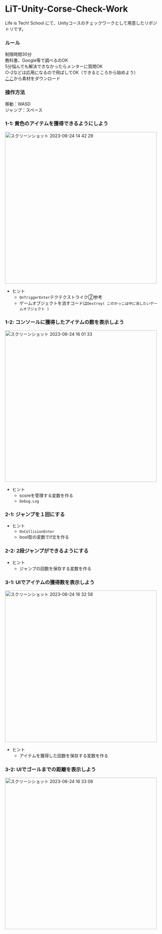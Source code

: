 # LiT-Unity-Corse-Check-Work
Life is Tech! School にて、Unityコースのチェックワークとして用意したリポジトリです。
### ルール
制限時間30分</br>
教科書、Google等で調べるのOK</br>
5分悩んでも解決できなかったらメンターに質問OK</br>
○-2などは応用になるので飛ばしてOK（できるところから始めよう）</br>
[ここ](https://drive.google.com/file/d/1IEe9Jx5k2KDEtQsYIjfOIFVm5xpep5qt/view?usp=sharing)から素材をダウンロード

### 操作方法
移動：WASD</br>
ジャンプ：スペース

### 1-1: 黄色のアイテムを獲得できるようにしよう
<img width="500" alt="スクリーンショット 2023-06-24 14 42 29" src="https://github.com/KeichiMizutani/LiT-Unity-Corse-Check-Work/assets/32954048/146c50c2-4940-48d6-b034-ce777d1b700f">
</br>

- ヒント
  - `OnTriggerEnter`テクテクストライク②参考
  - ゲームオブジェクトを消すコードは`Destroy( このかっこは中に消したいゲームオブジェクト )`

### 1-2: コンソールに獲得したアイテムの数を表示しよう
<img width="500" alt="スクリーンショット 2023-06-24 16 01 33" src="https://github.com/KeichiMizutani/LiT-Unity-Corse-Check-Work/assets/32954048/adafadc5-c131-4693-b38b-fb092567d7f2">
</br>

- ヒント
  - scoreを管理する変数を作る
  - `Debug.Log`

### 2-1: ジャンプを１回にする
- ヒント
  - `OnCollisionEnter`
  - bool型の変数でif文を作る

### 2-2: 2段ジャンプができるようにする
- ヒント
  - ジャンプの回数を保存する変数を作る

### 3-1: UIでアイテムの獲得数を表示しよう
<img width="500" alt="スクリーンショット 2023-06-24 16 32 58" src="https://github.com/KeichiMizutani/LiT-Unity-Corse-Check-Work/assets/32954048/8deeeb38-3130-4aba-9256-913dabd44a10">

- ヒント
  - アイテムを獲得した回数を保存する変数を作る

### 3-2: UIでゴールまでの距離を表示しよう
<img width="500" alt="スクリーンショット 2023-06-24 16 33 06" src="https://github.com/KeichiMizutani/LiT-Unity-Corse-Check-Work/assets/32954048/8e4fff86-2c37-4c0b-83fd-ab0d892ebe76">



